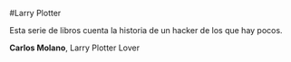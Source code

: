 #Larry Plotter

Esta serie de libros cuenta la historia de un hacker de los que hay pocos.

**Carlos Molano**, Larry Plotter Lover